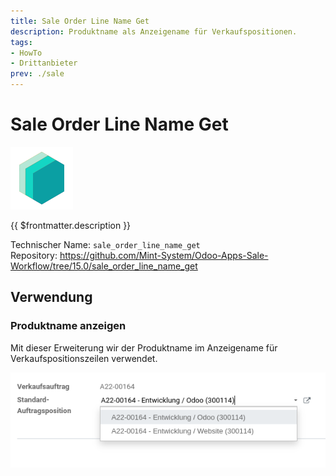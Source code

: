 ```yaml
---
title: Sale Order Line Name Get
description: Produktname als Anzeigename für Verkaufspositionen.
tags:
- HowTo
- Drittanbieter
prev: ./sale
---
```

# Sale Order Line Name Get
![icon_oms_box](attachments/icons_odoo_mint_system.png)

{{ $frontmatter.description }}

Technischer Name: `sale_order_line_name_get`\
Repository: <https://github.com/Mint-System/Odoo-Apps-Sale-Workflow/tree/15.0/sale_order_line_name_get>

## Verwendung

### Produktname anzeigen

Mit dieser Erweiterung wir der Produktname im Anzeigename für Verkaufspositionszeilen verwendet.

![](attachments/Sale%20Order%20Line%20Name%20Get.png)